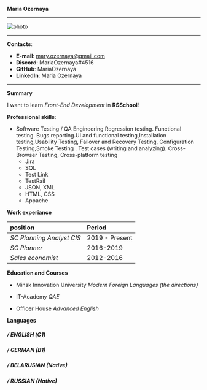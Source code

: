 **Maria Ozernaya**
___

 ![photo](https://avatars.githubusercontent.com/u/97162178?s=400&u=07db7425a32dd805a646ba1288d8ac9cf5478cf2&v=4)
_____


__Contacts__:

- **E-mail**: mary.ozernaya@gmail.com
- **Discord**: MariaOzernaya#4516
- **GitHub**: MariaOzernaya
- **LinkedIn**: Maria Ozernaya

---

__Summary__

I want to learn *Front-End Development* in __RSSchool__!

__Professional skills__:

- Software Testing / QA Engineering Regression testing. Functional testing. Bugs reporting.UI and functional testing,Installation testing,Usability Testing, Failover and Recovery Testing, Configuration Testing,Smoke Testing . Test cases (writing and analyzing). Cross-Browser Testing, Cross-platform testing
   - Jira
   - SQL
   - Test Link
   - TestRail
   - JSON, XML
   - HTML, CSS
   - Appache

__Work experiance__

position|  Period
:---|:---
*SC Planning Analyst CIS*| 2019 - Present
*SC Planner*| 2016-2019
*Sales economist*| 2012-2016

__Education and Courses__

- Minsk Innovation University *Modern Foreign Languages (the directions)*

- IT-Academy *QAE*

- Officer House *Advanced English*

__Languages__

##### / ENGLISH (С1)
##### / GERMAN (B1)
##### / BELARUSIAN (Native)
##### / RUSSIAN (Native)